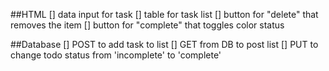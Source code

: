 ##HTML
[] data input for task 
[] table for task list 
[] button for "delete" that removes the item
[] button for "complete" that toggles color status

##Database 
[] POST to add task to list 
[] GET from DB to post list 
[] PUT to change todo status from 'incomplete' to 'complete'

